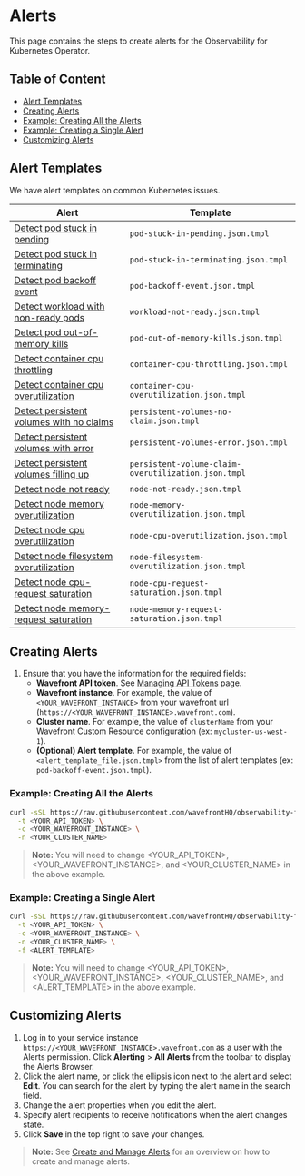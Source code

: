 # Alerts

This page contains the steps to create alerts for the Observability for Kubernetes Operator.

## Table of Content

- [Alert Templates](#alert-templates)
- [Creating Alerts](#creating-alerts)
- [Example: Creating All the Alerts](#example-creating-all-the-alerts)
- [Example: Creating a Single Alert](#example-creating-a-single-alert)
- [Customizing Alerts](#customizing-alerts)

## Alert Templates

We have alert templates on common Kubernetes issues.

| Alert                                                                                               | Template                                            |
|-----------------------------------------------------------------------------------------------------|-----------------------------------------------------|
| [Detect pod stuck in pending](templates/pod-stuck-in-pending.json.tmpl)                             | `pod-stuck-in-pending.json.tmpl`                    |
| [Detect pod stuck in terminating](templates/pod-stuck-in-terminating.json.tmpl)                     | `pod-stuck-in-terminating.json.tmpl`                |
| [Detect pod backoff event](templates/pod-backoff-event.json.tmpl)                                   | `pod-backoff-event.json.tmpl`                       |
| [Detect workload with non-ready pods](templates/workload-not-ready.json.tmpl)                       | `workload-not-ready.json.tmpl`                      |
| [Detect pod out-of-memory kills](templates/pod-out-of-memory-kills.json.tmpl)                       | `pod-out-of-memory-kills.json.tmpl`                 |
| [Detect container cpu throttling](templates/container-cpu-throttling.json.tmpl)                     | `container-cpu-throttling.json.tmpl`                |
| [Detect container cpu overutilization](templates/container-cpu-overutilization.json.tmpl)           | `container-cpu-overutilization.json.tmpl`           |
| [Detect persistent volumes with no claims](templates/persistent-volumes-no-claim.json.tmpl)         | `persistent-volumes-no-claim.json.tmpl`             |
| [Detect persistent volumes with error](templates/persistent-volumes-error.json.tmpl)                | `persistent-volumes-error.json.tmpl`                |
| [Detect persistent volumes filling up](templates/persistent-volume-claim-overutilization.json.tmpl) | `persistent-volume-claim-overutilization.json.tmpl` |
| [Detect node not ready](templates/node-not-ready.json.tmpl)                                         | `node-not-ready.json.tmpl`                          |
| [Detect node memory overutilization](templates/node-memory-overutilization.json.tmpl) | `node-memory-overutilization.json.tmpl` |
| [Detect node cpu overutilization](templates/node-cpu-overutilization.json.tmpl) | `node-cpu-overutilization.json.tmpl` |
| [Detect node filesystem overutilization](templates/node-filesystem-overutilization.json.tmpl) | `node-filesystem-overutilization.json.tmpl` |
| [Detect node cpu-request saturation](templates/node-cpu-request-saturation.json.tmpl) | `node-cpu-request-saturation.json.tmpl` |
| [Detect node memory-request saturation](templates/node-memory-request-saturation.json.tmpl) | `node-memory-request-saturation.json.tmpl` |

## Creating Alerts

1. Ensure that you have the information for the required fields:
    - **Wavefront API token**. See [Managing API Tokens](https://docs.wavefront.com/wavefront_api.html#managing-api-tokens) page.
    - **Wavefront instance**. For example, the value of `<YOUR_WAVEFRONT_INSTANCE>` from your wavefront url (`https://<YOUR_WAVEFRONT_INSTANCE>.wavefront.com`).
    - **Cluster name**. For example, the value of `clusterName` from your Wavefront Custom Resource configuration (ex: `mycluster-us-west-1`).
    - **(Optional) Alert template**. For example, the value of `<alert_template_file.json.tmpl>` from the list of alert templates (ex: `pod-backoff-event.json.tmpl`).

### Example: Creating All the Alerts

```bash
curl -sSL https://raw.githubusercontent.com/wavefrontHQ/observability-for-kubernetes/main/docs/alerts/create-all-alerts.sh | bash -s -- \
  -t <YOUR_API_TOKEN> \
  -c <YOUR_WAVEFRONT_INSTANCE> \
  -n <YOUR_CLUSTER_NAME>
```

>**Note:** You will need to change <YOUR_API_TOKEN>, <YOUR_WAVEFRONT_INSTANCE>, and <YOUR_CLUSTER_NAME> in the above example.

### Example: Creating a Single Alert

```bash
curl -sSL https://raw.githubusercontent.com/wavefrontHQ/observability-for-kubernetes/main/docs/alerts/create-alert.sh | bash -s -- \
  -t <YOUR_API_TOKEN> \
  -c <YOUR_WAVEFRONT_INSTANCE> \
  -n <YOUR_CLUSTER_NAME> \
  -f <ALERT_TEMPLATE>
```

>**Note:** You will need to change <YOUR_API_TOKEN>, <YOUR_WAVEFRONT_INSTANCE>, <YOUR_CLUSTER_NAME>, and <ALERT_TEMPLATE> in the above example.

## Customizing Alerts

1. Log in to your service instance `https://<YOUR_WAVEFRONT_INSTANCE>.wavefront.com` as a user with the Alerts permission. Click **Alerting** > **All Alerts** from the toolbar to display the Alerts Browser.
2. Click the alert name, or click the ellipsis icon next to the alert and select **Edit**.  You can search for the alert by typing the alert name in the search field.
3. Change the alert properties when you edit the alert.
4. Specify alert recipients to receive notifications when the alert changes state.
5. Click **Save** in the top right to save your changes.

>**Note:** See [Create and Manage Alerts](https://docs.wavefront.com/alerts_manage.html) for an overview on how to create and manage alerts.
